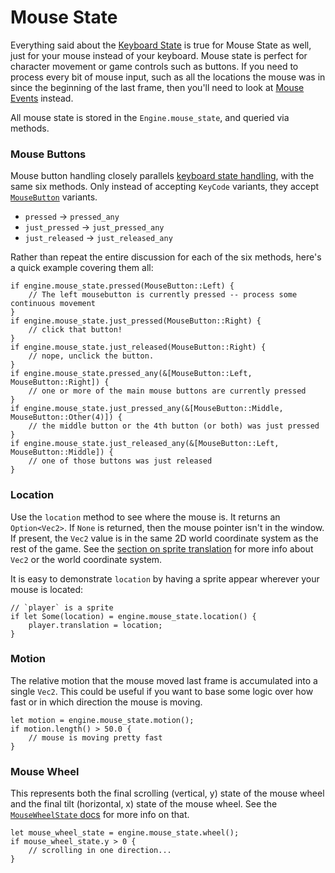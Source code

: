 # Mouse State

Everything said about the [Keyboard State](105-keyboard-state.md) is true for Mouse State as well, just for your mouse instead of your keyboard. Mouse state is perfect for character movement or game controls such as buttons. If you need to process every bit of mouse input, such as all the locations the mouse was in since the beginning of the last frame, then you'll need to look at [Mouse Events](120-mouse-events.md) instead.

All mouse state is stored in the `Engine.mouse_state`, and queried via methods.

### Mouse Buttons

Mouse button handling closely parallels [keyboard state handling](105-keyboard-state.md), with the same six methods. Only instead of accepting `KeyCode` variants, they accept [`MouseButton`](https://docs.rs/rusty_engine/latest/rusty_engine/mouse/enum.MouseButton.html) variants.

- `pressed` -> `pressed_any`
- `just_pressed` -> `just_pressed_any`
- `just_released` -> `just_released_any`

Rather than repeat the entire discussion for each of the six methods, here's a quick example covering them all:

```rust,ignored
if engine.mouse_state.pressed(MouseButton::Left) {
    // The left mousebutton is currently pressed -- process some continuous movement
}
if engine.mouse_state.just_pressed(MouseButton::Right) {
    // click that button!
}
if engine.mouse_state.just_released(MouseButton::Right) {
    // nope, unclick the button.
}
if engine.mouse_state.pressed_any(&[MouseButton::Left, MouseButton::Right]) {
    // one or more of the main mouse buttons are currently pressed
}
if engine.mouse_state.just_pressed_any(&[MouseButton::Middle, MouseButton::Other(4)]) {
    // the middle button or the 4th button (or both) was just pressed
}
if engine.mouse_state.just_released_any(&[MouseButton::Left, MouseButton::Middle]) {
    // one of those buttons was just released
}
```

### Location

Use the `location` method to see where the mouse is. It returns an `Option<Vec2>`. If `None` is returned, then the mouse pointer isn't in the window. If present, the `Vec2` value is in the same 2D world coordinate system as the rest of the game. See the [section on sprite translation](60-sprite-placement.html) for more info about `Vec2` or the world coordinate system.

It is easy to demonstrate `location` by having a sprite appear wherever your mouse is located:

```rust,ignored
// `player` is a sprite
if let Some(location) = engine.mouse_state.location() {
    player.translation = location;
}
```

### Motion

The relative motion that the mouse moved last frame is accumulated into a single `Vec2`. This could be useful if you want to base some logic over how fast or in which direction the mouse is moving.

```rust,ignored
let motion = engine.mouse_state.motion();
if motion.length() > 50.0 {
    // mouse is moving pretty fast
}
```

### Mouse Wheel

This represents both the final scrolling (vertical, y) state of the mouse wheel and the final tilt (horizontal, x) state of the mouse wheel. See the [`MouseWheelState` docs](https://docs.rs/rusty_engine/latest/rusty_engine/mouse/struct.MouseWheelState.html) for more info on that.

```rust,ignored
let mouse_wheel_state = engine.mouse_state.wheel();
if mouse_wheel_state.y > 0 {
    // scrolling in one direction...
}
```

